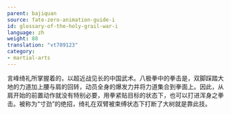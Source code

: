 ```yaml
---
parent: bajiquan
source: fate-zero-animation-guide-i
id: glossary-of-the-holy-grail-war-i
language: zh
weight: 88
translation: "vt789123"
category:
- martial-arts
---
```


言峰绮礼所掌握着的，以超近战见长的中国武术。八极拳中的拳击是，双脚踩踏大地的力道加上腰与肩的回转，动员全身的爆发力并将力道集合到拳面上。因此，从肩开始的前置动作就没有特别必要，用拳紧贴目标的状态下，也可以打进浑身之拳击。被称为“寸劲”的绝招，绮礼在双臂被束缚状态下打断了大树就是靠此技。
